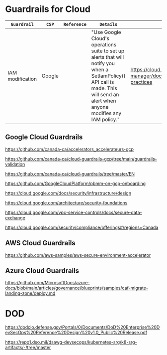 # Guardrails for Cloud

`Guardrail` | `CSP` | `Reference` | `Details` | `Links`
---|---|---|---|---
IAM modification | Google | | "Use Google Cloud's operations suite to set up alerts that will notify you when a SetIamPolicy() API call is made. This will send an alert when anyone modifies any IAM policy." | https://cloud.google.com/resource-manager/docs/super-admin-best-practices


## Google Cloud Guardrails
https://github.com/canada-ca/accelerators_accelerateurs-gcp

https://github.com/canada-ca/cloud-guardrails-gcp/tree/main/guardrails-validation

https://github.com/canada-ca/cloud-guardrails/tree/master/EN

https://github.com/GoogleCloudPlatform/pbmm-on-gcp-onboarding

https://cloud.google.com/docs/security/infrastructure/design

https://cloud.google.com/architecture/security-foundations

https://cloud.google.com/vpc-service-controls/docs/secure-data-exchange

https://cloud.google.com/security/compliance/offerings#/regions=Canada

## AWS Cloud Guardrails

https://github.com/aws-samples/aws-secure-environment-accelerator

## Azure Cloud Guardrails
https://github.com/MicrosoftDocs/azure-docs/blob/main/articles/governance/blueprints/samples/caf-migrate-landing-zone/deploy.md


# DOD
https://dodcio.defense.gov/Portals/0/Documents/DoD%20Enterprise%20DevSecOps%20Reference%20Design%20v1.0_Public%20Release.pdf

https://repo1.dso.mil/dsawg-devsecops/kubernetes-srg/k8-srg-artifacts/-/tree/master


